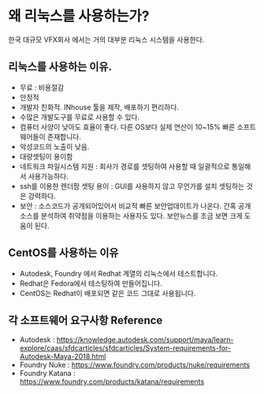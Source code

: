 # 왜 리눅스를 사용하는가?
한국 대규모 VFX회사 에서는 거의 대부분 리눅스 시스템을 사용한다.

## 리눅스를 사용하는 이유.

- 무료 : 비용절감
- 안정적
- 개발자 친화적. INhouse 툴을 제작, 배포하기 편리하다.
- 수많은 개발도구를 무료로 사용할 수 있다.
- 컴퓨터 사양이 낮아도 효율이 좋다. 다른 OS보다 실제 연산이 10~15% 빠른 소프트웨어들이 존재합니다.
- 악성코드의 노출이 낮음.
- 대량셋팅이 용이함
- 네트워크 파일시스템 지원 : 회사가 경로를 셋팅하여 사용할 때 일괄적으로 통일해서 사용가능하다.
- ssh를 이용한 렌더팜 셋팅 용이 : GUI를 사용하지 않고 무언가를 설치 셋팅하는 것은 강력하다.
- 보안 : 소스코드가 공개되어있어서 비교적 빠른 보안업데이트가 나온다. 간혹 공개 소스를 분석하여 취약점을 이용하는 사용자도 있다. 보안뉴스를 조금 보면 크게 도움이 된다.

## CentOS를 사용하는 이유
- Autodesk, Foundry 에서 Redhat 계열의 리눅스에서 테스트합니다.
- Redhat은 Fedora에서 테스팅하여 만들어집니다.
- CentOS는 Redhat이 배포되면 같은 코드 그대로 사용됩니다.

## 각 소프트웨어 요구사항 Reference
- Autodesk : https://knowledge.autodesk.com/support/maya/learn-explore/caas/sfdcarticles/sfdcarticles/System-requirements-for-Autodesk-Maya-2018.html
- Foundry Nuke : https://www.foundry.com/products/nuke/requirements
- Foundry Katana : https://www.foundry.com/products/katana/requirements